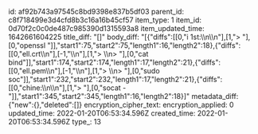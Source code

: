 id: af92b743a97545c8bd9398e837b5df03
parent_id: c8f718499e3d4cfd8b3c16a16b45cf57
item_type: 1
item_id: 0d70f2c0c0de487c985390d1315593a8
item_updated_time: 1642661604225
title_diff: "[]"
body_diff: "[{\"diffs\":[[0,\"i 1st:\\\n\\\n\"],[1,\"> \"],[0,\"openssl \"]],\"start1\":75,\"start2\":75,\"length1\":16,\"length2\":18},{\"diffs\":[[0,\"ell.crt\\\n\"],[-1,\"\\\n\"],[1,\"> \\\n> \"],[0,\"cat bind\"]],\"start1\":174,\"start2\":174,\"length1\":17,\"length2\":21},{\"diffs\":[[0,\"ell.pem\\\n\"],[-1,\"\\\n\"],[1,\"> \\\n> \"],[0,\"sudo soc\"]],\"start1\":232,\"start2\":232,\"length1\":17,\"length2\":21},{\"diffs\":[[0,\"chine:\\\n\\\n\"],[1,\"> \"],[0,\"socat - \"]],\"start1\":345,\"start2\":345,\"length1\":16,\"length2\":18}]"
metadata_diff: {"new":{},"deleted":[]}
encryption_cipher_text: 
encryption_applied: 0
updated_time: 2022-01-20T06:53:34.596Z
created_time: 2022-01-20T06:53:34.596Z
type_: 13